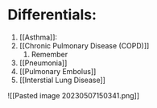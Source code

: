 # Differentials:
1. [[Asthma]]: 
2. [[Chronic Pulmonary Disease (COPD)]]
	1. Remember 
3. [[Pneumonia]]
4. [[Pulmonary Embolus]]
5. [[Interstial Lung Disease]]


![[Pasted image 20230507150341.png]]